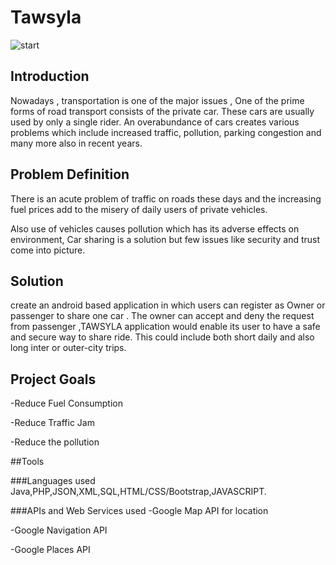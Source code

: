 # Tawsyla
![start](https://user-images.githubusercontent.com/17709218/43048196-fae9aa56-8de3-11e8-971a-e910402faaf1.png)

## Introduction
Nowadays , transportation is one of the major issues , One of the prime forms of road transport consists of the private car. These cars are usually used by only a single rider.
An overabundance of cars creates various problems which include  increased traffic, pollution, parking congestion and many  more also in recent years.


## Problem Definition
There is an acute problem of traffic on roads these days and the increasing fuel prices add to the misery of daily users of private vehicles.

Also use of vehicles causes pollution which has its adverse effects on environment, Car sharing is a solution but few issues like security and trust come into picture. 


## Solution

create an android based application in which users can register as Owner or passenger to share one car .
The owner can accept and deny the request from passenger ,TAWSYLA  application would enable its user to have a safe and secure way to share ride. This could include both short daily and also long inter or outer-city trips.

## Project Goals

-Reduce Fuel Consumption 

-Reduce Traffic Jam

-Reduce the pollution

##Tools

###Languages used
Java,PHP,JSON,XML,SQL,HTML/CSS/Bootstrap,JAVASCRIPT.

###APIs and Web Services used 
-Google Map API for location 

-Google Navigation API 

-Google Places API

